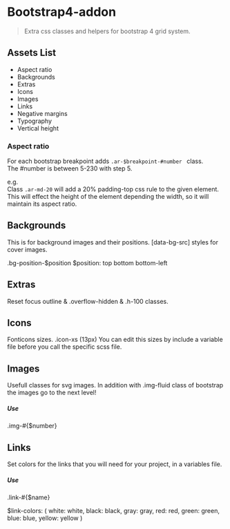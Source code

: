 # Bootstrap4-addon
> Extra css classes and helpers for bootstrap 4 grid system.

## Assets List
* Aspect ratio
* Backgrounds
* Extras
* Icons
* Images
* Links
* Negative margins
* Typography
* Vertical height

### Aspect ratio
For each bootstrap breakpoint adds `.ar-$breakpoint-#number ` class.  
The #number is between 5-230 with step 5.  

e.g.  
Class `.ar-md-20` will add a 20% padding-top css rule to the given element.  
This will effect the height of the element depending the width, so it will maintain its aspect ratio.

## Backgrounds
This is for background images and their positions.
[data-bg-src] styles for cover images.

.bg-position-$position
$position: top
           bottom
           bottom-left

## Extras
Reset focus outline & .overflow-hidden & .h-100 classes.

## Icons
Fonticons sizes.
.icon-xs (13px)
You can edit this sizes by include a variable file before you call the specific scss file.

## Images
Usefull classes for svg images.
In addition with .img-fluid class of bootstrap the images go to the next level!
##### Use
.img-#{$number}

## Links
Set colors for the links that you will need for your project, in a variables file.
##### Use
.link-#{$name}

$link-colors: (
    white:   white,
    black:   black,
    gray:    gray,
    red:     red,
    green:   green,
    blue:    blue,
    yellow:  yellow
)
